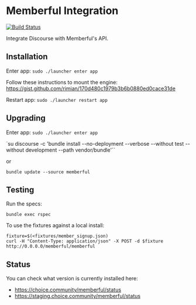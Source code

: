 # Memberful Integration

[![Build Status](https://travis-ci.org/choiceaustralia/memberful-integration.svg?branch=master)](https://travis-ci.org/choiceaustralia/memberful-integration)

Integrate Discourse with Memberful's API.

## Installation

Enter app: `sudo ./launcher enter app`

Follow these instructions to mount the engine: https://gist.github.com/rimian/170d480c1979b3b6b0880ed0cace31de

Restart app: `sudo ./launcher restart app`

## Upgrading

Enter app: `sudo ./launcher enter app`


`su discourse -c 'bundle install --no-deployment --verbose --without test --without development --path vendor/bundle'``

or

`bundle update --source memberful`

## Testing

Run the specs:

`bundle exec rspec`

To use the fixtures against a local install:

```
fixture=$(<fixtures/member_signup.json)
curl -H "Content-Type: application/json" -X POST -d $fixture http://0.0.0.0/memberful/memberful
```
## Status

You can check what version is currently installed here:

* https://choice.community/memberful/status
* https://staging.choice.community/memberful/status
